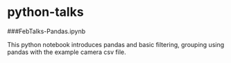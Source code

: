 # python-talks

###FebTalks-Pandas.ipynb

This python notebook introduces pandas and basic filtering, grouping using pandas with the example camera csv file.
